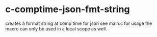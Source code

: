 # c-comptime-json-fmt-string
creates a format string at comp time for json
see main.c for usage
the macro can only be used in a local scope as well.